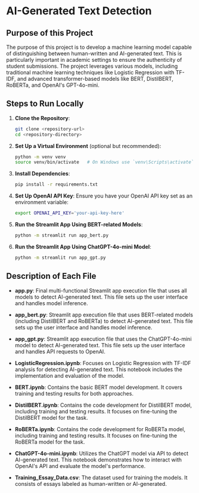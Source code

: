 # AI-Generated Text Detection

## Purpose of this Project

The purpose of this project is to develop a machine learning model capable of distinguishing between human-written and AI-generated text. This is particularly important in academic settings to ensure the authenticity of student submissions. The project leverages various models, including traditional machine learning techniques like Logistic Regression with TF-IDF, and advanced transformer-based models like BERT, DistilBERT, RoBERTa, and OpenAI's GPT-4o-mini.

## Steps to Run Locally

1. **Clone the Repository**:
    ```bash
    git clone <repository-url>
    cd <repository-directory>
    ```

2. **Set Up a Virtual Environment** (optional but recommended):
    ```bash
    python -m venv venv
    source venv/bin/activate   # On Windows use `venv\Scripts\activate`
    ```

3. **Install Dependencies**:
    ```bash
    pip install -r requirements.txt
    ```

4. **Set Up OpenAI API Key**:
    Ensure you have your OpenAI API key set as an environment variable:
    ```bash
    export OPENAI_API_KEY='your-api-key-here'
    ```

5. **Run the Streamlit App Using BERT-related Models**:
    ```bash
    python -m streamlit run app_bert.py
    ```

6. **Run the Streamlit App Using ChatGPT-4o-mini Model**:
    ```bash
    python -m streamlit run app_gpt.py
    ```

## Description of Each File

- **app.py**: Final multi-functional Streamlit app execution file that uses all models to detect AI-generated text. This file sets up the user interface and handles model inference.

- **app_bert.py**: Streamlit app execution file that uses BERT-related models (including DistilBERT and RoBERTa) to detect AI-generated text. This file sets up the user interface and handles model inference.

- **app_gpt.py**: Streamlit app execution file that uses the ChatGPT-4o-mini model to detect AI-generated text. This file sets up the user interface and handles API requests to OpenAI.

- **LogisticRegression.ipynb**: Focuses on Logistic Regression with TF-IDF analysis for detecting AI-generated text. This notebook includes the implementation and evaluation of the model.

- **BERT.ipynb**: Contains the basic BERT model development. It covers training and testing results for both approaches.

- **DistilBERT.ipynb**: Contains the code development for DistilBERT model, including training and testing results. It focuses on fine-tuning the DistilBERT model for the task.

- **RoBERTa.ipynb**: Contains the code development for RoBERTa model, including training and testing results. It focuses on fine-tuning the RoBERTa model for the task.

- **ChatGPT-4o-mini.ipynb**: Utilizes the ChatGPT model via API to detect AI-generated text. This notebook demonstrates how to interact with OpenAI's API and evaluate the model's performance.

- **Training_Essay_Data.csv**: The dataset used for training the models. It consists of essays labeled as human-written or AI-generated.
